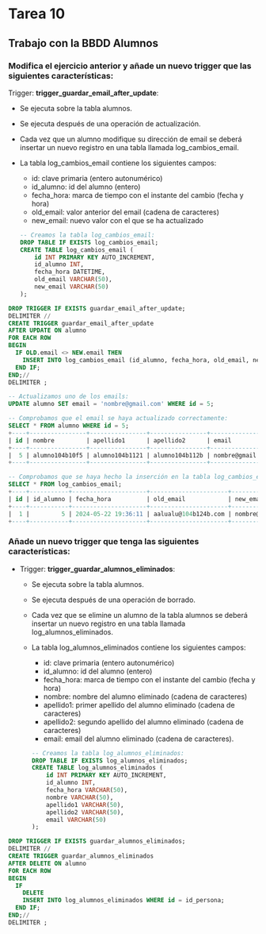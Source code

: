# Tarea 10
## Trabajo con la BBDD Alumnos

### Modifica el ejercicio anterior y añade un nuevo trigger que las siguientes características:
Trigger: __trigger_guardar_email_after_update__:
  - Se ejecuta sobre la tabla alumnos.
  - Se ejecuta después de una operación de actualización.
  - Cada vez que un alumno modifique su dirección de email se deberá insertar un nuevo registro en una tabla llamada log_cambios_email.
  - La tabla log_cambios_email contiene los siguientes campos:
    - id: clave primaria (entero autonumérico)
    - id_alumno: id del alumno (entero)
    - fecha_hora: marca de tiempo con el instante del cambio (fecha y hora)
    - old_email: valor anterior del email (cadena de caracteres)
    - new_email: nuevo valor con el que se ha actualizado

    ```sql
    -- Creamos la tabla log_cambios_email:
    DROP TABLE IF EXISTS log_cambios_email;
    CREATE TABLE log_cambios_email (
        id INT PRIMARY KEY AUTO_INCREMENT,
        id_alumno INT,
        fecha_hora DATETIME,
        old_email VARCHAR(50),
        new_email VARCHAR(50)
    );
    ```

```sql
DROP TRIGGER IF EXISTS guardar_email_after_update;
DELIMITER //
CREATE TRIGGER guardar_email_after_update
AFTER UPDATE ON alumno
FOR EACH ROW
BEGIN
  IF OLD.email <> NEW.email THEN 
    INSERT INTO log_cambios_email (id_alumno, fecha_hora, old_email, new_email) VALUES (NEW.id, NOW(), OLD.email, NEW.email);
  END IF;
END;//
DELIMITER ;
```

```sql
-- Actualizamos uno de los emails:
UPDATE alumno SET email = 'nombre@gmail.com' WHERE id = 5;

-- Comprobamos que el email se haya actualizado correctamente:
SELECT * FROM alumno WHERE id = 5;
+----+----------------+----------------+----------------+------------------+
| id | nombre         | apellido1      | apellido2      | email            |
+----+----------------+----------------+----------------+------------------+
|  5 | alumno104b10f5 | alumno104b1121 | alumno104b112b | nombre@gmail.com |
+----+----------------+----------------+----------------+------------------+

-- Comprobamos que se haya hecho la inserción en la tabla log_cambios_email:
SELECT * FROM log_cambios_email;
+----+-----------+---------------------+----------------------+------------------+
| id | id_alumno | fecha_hora          | old_email            | new_email        |
+----+-----------+---------------------+----------------------+------------------+
|  1 |         5 | 2024-05-22 19:36:11 | aalualu@104b124b.com | nombre@gmail.com |
+----+-----------+---------------------+----------------------+------------------+
```

### Añade un nuevo trigger que tenga las siguientes características:
- Trigger: __trigger_guardar_alumnos_eliminados__:
  - Se ejecuta sobre la tabla alumnos.
  - Se ejecuta después de una operación de borrado.
  - Cada vez que se elimine un alumno de la tabla alumnos se deberá insertar un nuevo registro en una tabla llamada log_alumnos_eliminados.
  - La tabla log_alumnos_eliminados contiene los siguientes campos:
    - id: clave primaria (entero autonumérico)
    - id_alumno: id del alumno (entero)
    - fecha_hora: marca de tiempo con el instante del cambio (fecha y hora)
    - nombre: nombre del alumno eliminado (cadena de caracteres)
    - apellido1: primer apellido del alumno eliminado (cadena de caracteres)
    - apellido2: segundo apellido del alumno eliminado (cadena de caracteres)
    - email: email del alumno eliminado (cadena de caracteres).
    
    ```sql
    -- Creamos la tabla log_alumnos_eliminados:
    DROP TABLE IF EXISTS log_alumnos_eliminados;
    CREATE TABLE log_alumnos_eliminados (
        id INT PRIMARY KEY AUTO_INCREMENT,
        id_alumno INT,
        fecha_hora VARCHAR(50),
        nombre VARCHAR(50),
        apellido1 VARCHAR(50),
        apellido2 VARCHAR(50),
        email VARCHAR(50)
    );
    ```

```sql
DROP TRIGGER IF EXISTS guardar_alumnos_eliminados;
DELIMITER //
CREATE TRIGGER guardar_alumnos_eliminados
AFTER DELETE ON alumno
FOR EACH ROW
BEGIN
  IF 
    DELETE 
    INSERT INTO log_alumnos_eliminados WHERE id = id_persona;
  END IF;
END;//
DELIMITER ;
```
